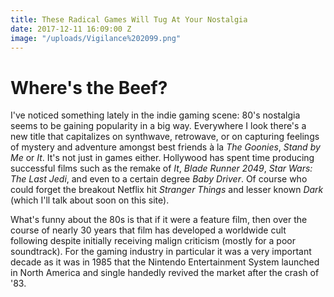 ```yaml
---
title: These Radical Games Will Tug At Your Nostalgia
date: 2017-12-11 16:09:00 Z
image: "/uploads/Vigilance%202099.png"
---
```


# Where's the Beef? 

I've noticed something lately in the indie gaming scene: 80's nostalgia seems to be gaining popularity in a big way. Everywhere I look there's a new title that capitalizes on synthwave, retrowave, or on capturing feelings of mystery and adventure amongst best friends à la *The Goonies*, *Stand by Me* or *It*. It's not just in games either. Hollywood has spent time producing successful films such as the remake of *It*, *Blade Runner 2049*, *Star Wars: The Last Jedi*, and even to a certain degree *Baby Driver*. Of course who could forget the breakout Netflix hit *Stranger Things* and lesser known *Dark* (which I'll talk about soon on this site). 

What's funny about the 80s is that if it were a feature film, then over the course of nearly 30 years that film has developed a worldwide cult following despite initially receiving malign criticism (mostly for a poor soundtrack). For the gaming industry in particular it was a very important decade as it was in 1985 that the Nintendo Entertainment System launched in North America and single handedly revived the market after the crash of '83. 